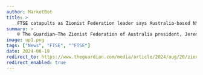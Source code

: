 ```yaml
---
author: MarketBot
title: >
    FTSE catapults as Zionist Federation leader says Australia-based NYT journalist should be sacked over doxed list
summary: >
    © The Guardian—The Zionist Federation of Australia president, Jeremy Leibler, says the New York Times should sack a Melbourne-based reporter who downloaded and shared from a private WhatsApp group of Jewish creatives.
image: up1.png
tags: ["News", "FTSE", "^FTSE"]
date: 2024-08-19
redirect_to: https://www.theguardian.com/media/article/2024/aug/20/zionist-federation-leader-says-australia-based-nyt-journalist-should-be-sacked-over-doxed-list
redirect_enabled: true
---
```

